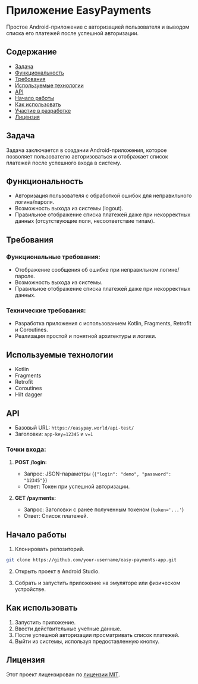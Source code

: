 # Приложение EasyPayments

Простое Android-приложение с авторизацией пользователя и выводом списка его платежей после успешной авторизации.

## Содержание

- [Задача](#задача)
- [Функциональность](#функциональность)
- [Требования](#требования)
- [Используемые технологии](#используемые-технологии)
- [API](#api)
- [Начало работы](#начало-работы)
- [Как использовать](#как-использовать)
- [Участие в разработке](#участие-в-разработке)
- [Лицензия](#лицензия)

## Задача

Задача заключается в создании Android-приложения, которое позволяет пользователю авторизоваться и отображает список платежей после успешного входа в систему.

## Функциональность

- Авторизация пользователя с обработкой ошибок для неправильного логина/пароля.
- Возможность выхода из системы (logout).
- Правильное отображение списка платежей даже при некорректных данных (отсутствующие поля, несоответствие типам).

## Требования

### Функциональные требования:

- Отображение сообщения об ошибке при неправильном логине/пароле.
- Возможность выхода из системы.
- Правильное отображение списка платежей даже при некорректных данных.

### Технические требования:

- Разработка приложения с использованием Kotlin, Fragments, Retrofit и Coroutines.
- Реализация простой и понятной архитектуры и логики.

## Используемые технологии

- Kotlin
- Fragments
- Retrofit
- Coroutines
- Hilt dagger

## API

- Базовый URL: `https://easypay.world/api-test/`
- Заголовки: `app-key=12345` и `v=1`

### Точки входа:

1. **POST /login:**
    - Запрос: JSON-параметры (`{"login": "demo", "password": "12345"}`)
    - Ответ: Токен при успешной авторизации.

2. **GET /payments:**
    - Запрос: Заголовки с ранее полученным токеном (`token='...'`)
    - Ответ: Список платежей.

## Начало работы

1. Клонировать репозиторий.

```bash
git clone https://github.com/your-username/easy-payments-app.git
```

2. Открыть проект в Android Studio.

3. Собрать и запустить приложение на эмуляторе или физическом устройстве.

## Как использовать

1. Запустить приложение.
2. Ввести действительные учетные данные.
3. После успешной авторизации просматривать список платежей.
4. Выйти из системы, используя предоставленную кнопку.

## Лицензия

Этот проект лицензирован по [лицензии MIT](LICENSE).